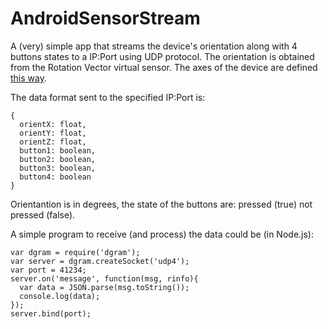 # AndroidSensorStream


A (very) simple app that streams the device's orientation along with 4 buttons states to a IP:Port using UDP protocol. The orientation is obtained from the Rotation Vector virtual sensor. The axes of the device are defined [this way](https://developer.android.com/images/axis_device.png).

The data format sent to the specified IP:Port is:
```
{
  orientX: float,
  orientY: float,
  orientZ: float,
  button1: boolean,
  button2: boolean,
  button3: boolean,
  button4: boolean
}
```

Orientantion is in degrees, the state of the buttons are: pressed (true) not pressed (false).

A simple program to receive (and process) the data could be (in Node.js):
```
var dgram = require('dgram');
var server = dgram.createSocket('udp4');
var port = 41234;
server.on('message', function(msg, rinfo){
  var data = JSON.parse(msg.toString());
  console.log(data);
});
server.bind(port);
```
